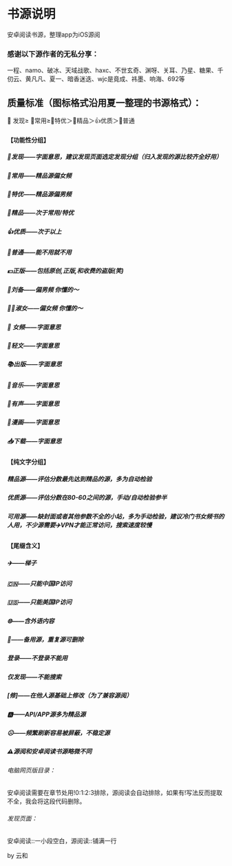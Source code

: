 # 书源说明
安卓阅读书源，整理app为iOS源阅
### 感谢以下源作者的无私分享：
一程、namo、破冰、天域战歌、haxc、不世玄奇、渊呀、关耳、乃星、糖果、千仞云、黄凡凡、夏一、暗香迷迭、wjc是竟成、祎墨、响海、692等

## 质量标准（图标格式沿用夏一整理的书源格式）：
📡 发现≥ 🌸常用≥🍺特优＞🎉精品＞👍优质＞🔰普通
#### 【功能性分组】
##### 📡发现——字面意思，建议发现页面选定发现分组（归入发现的源比较齐全好用）
##### 🌸常用——精品源偏女频
##### 🍺特优——精品源偏男频
##### 🎉精品——次于常用/特优
##### 👍优质——次于以上
##### 🔰普通——能不用就不用
##### 💵正版——包括原创,正版,和收费的盗版(笑)
##### 🚬刘备——偏男频 你懂的～
##### 🤶🏻淑女——偏女频 你懂的～
##### 🍒 女频——字面意思
##### 🎈轻文——字面意思
##### 📚出版——字面意思
##### 🎼音乐——字面意思
##### 🐳有声——字面意思
##### 🎨漫画——字面意思
##### 📥下载——字面意思

#### 【纯文字分组】
##### 精品源——评估分数最先达到精品的源，多为自动检验
##### 优质源——评估分数在80-60之间的源，手动/自动检验参半
##### 可用源——缺封面或者其他参数不全的小站，多为手动检验，建议冷门书女频书的人用，不少源需要✈️VPN才能正常访问，搜索速度较慢

#### 【尾缀含义】
##### ✈️——梯子
##### 🇨🇳——只能中国IP访问
##### 🇺🇸——只能美国IP访问
##### 🌐——含外语内容
##### 🌿——备用源，重复源可删除
##### 登录——不登录不能用
##### 仅发现——不能搜索
##### [修]——在他人源基础上修改（为了兼容源阅）
##### 🅰——API/APP源多为精品源
##### ☹︎——频繁刷新容易被屏蔽，不稳定源

##### ⚠️源阅和安卓阅读书源略微不同
###### 电脑网页版目录：
安卓阅读需要在章节处用!0:1:2:3排除，源阅读会自动排除，如果有!写法反而提取不全，我会将这段代码删除。
###### 发现页面：
安卓阅读::一小段空白，源阅读::铺满一行

by 云和
